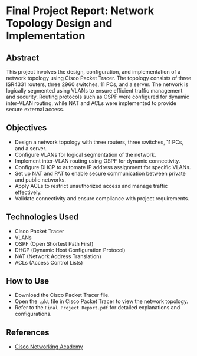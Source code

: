 # Final Project Report: Network Topology Design and Implementation

## Abstract
This project involves the design, configuration, and implementation of a network topology using Cisco Packet Tracer. The topology consists of three ISR4331 routers, three 2960 switches, 11 PCs, and a server. The network is logically segmented using VLANs to ensure efficient traffic management and security. Routing protocols such as OSPF were configured for dynamic inter-VLAN routing, while NAT and ACLs were implemented to provide secure external access.

## Objectives
- Design a network topology with three routers, three switches, 11 PCs, and a server.
- Configure VLANs for logical segmentation of the network.
- Implement inter-VLAN routing using OSPF for dynamic connectivity.
- Configure DHCP to automate IP address assignment for specific VLANs.
- Set up NAT and PAT to enable secure communication between private and public networks.
- Apply ACLs to restrict unauthorized access and manage traffic effectively.
- Validate connectivity and ensure compliance with project requirements.

## Technologies Used
- Cisco Packet Tracer
- VLANs
- OSPF (Open Shortest Path First)
- DHCP (Dynamic Host Configuration Protocol)
- NAT (Network Address Translation)
- ACLs (Access Control Lists)

## How to Use
- Download the Cisco Packet Tracer file.
- Open the `.pkt` file in Cisco Packet Tracer to view the network topology.
- Refer to the `Final Project Report.pdf` for detailed explanations and configurations.

## References
- [Cisco Networking Academy](https://www.netacad.com) 

